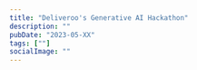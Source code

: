 ```yaml
---
title: "Deliveroo's Generative AI Hackathon"
description: ""
pubDate: "2023-05-XX"
tags: [""]
socialImage: ""
---
```

